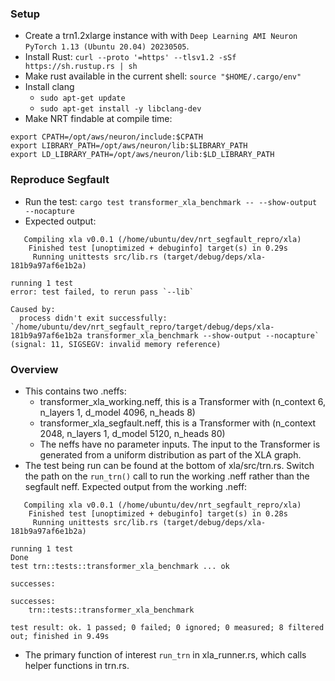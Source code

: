 ### Setup
- Create a trn1.2xlarge instance with with `Deep Learning AMI Neuron PyTorch 1.13 (Ubuntu 20.04) 20230505`.
- Install Rust: `curl --proto '=https' --tlsv1.2 -sSf https://sh.rustup.rs | sh`
- Make rust available in the current shell: `source "$HOME/.cargo/env"`
- Install clang
    - `sudo apt-get update`
    - `sudo apt-get install -y libclang-dev`
- Make NRT findable at compile time:
```
export CPATH=/opt/aws/neuron/include:$CPATH
export LIBRARY_PATH=/opt/aws/neuron/lib:$LIBRARY_PATH
export LD_LIBRARY_PATH=/opt/aws/neuron/lib:$LD_LIBRARY_PATH
```

### Reproduce Segfault
- Run the test: `cargo test transformer_xla_benchmark -- --show-output --nocapture`
- Expected output:
```
   Compiling xla v0.0.1 (/home/ubuntu/dev/nrt_segfault_repro/xla)
    Finished test [unoptimized + debuginfo] target(s) in 0.29s
     Running unittests src/lib.rs (target/debug/deps/xla-181b9a97af6e1b2a)

running 1 test
error: test failed, to rerun pass `--lib`

Caused by:
  process didn't exit successfully: `/home/ubuntu/dev/nrt_segfault_repro/target/debug/deps/xla-181b9a97af6e1b2a transformer_xla_benchmark --show-output --nocapture` (signal: 11, SIGSEGV: invalid memory reference)
```

### Overview
- This contains two .neffs:
    - transformer_xla_working.neff, this is a Transformer with (n_context 6, n_layers 1, d_model 4096, n_heads 8)
    - transformer_xla_segfault.neff, this is a Transformer with (n_context 2048, n_layers 1, d_model 5120, n_heads 80)
    - The neffs have no parameter inputs. The input to the Transformer is generated from a uniform distribution as part of the XLA graph.
- The test being run can be found at the bottom of xla/src/trn.rs. Switch the path on the `run_trn()` call to run the working .neff rather than the segfault neff. Expected output from the working .neff:
```
   Compiling xla v0.0.1 (/home/ubuntu/dev/nrt_segfault_repro/xla)
    Finished test [unoptimized + debuginfo] target(s) in 0.28s
     Running unittests src/lib.rs (target/debug/deps/xla-181b9a97af6e1b2a)

running 1 test
Done
test trn::tests::transformer_xla_benchmark ... ok

successes:

successes:
    trn::tests::transformer_xla_benchmark

test result: ok. 1 passed; 0 failed; 0 ignored; 0 measured; 8 filtered out; finished in 9.49s
```
- The primary function of interest `run_trn` in xla_runner.rs, which calls helper functions in trn.rs.
